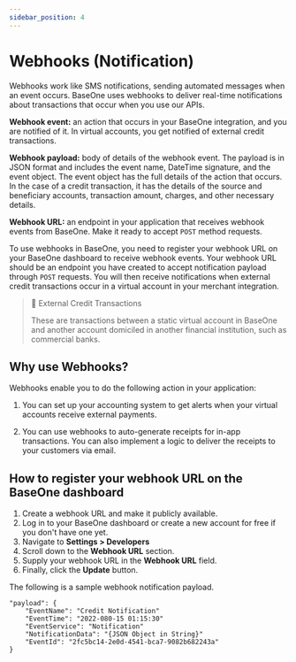 ```yaml
---
sidebar_position: 4
---
```



# Webhooks (Notification)

Webhooks work like SMS notifications, sending automated messages when an event occurs. BaseOne uses webhooks to deliver real-time notifications about transactions that occur when you use our APIs. 

**Webhook event:** an action that occurs in your BaseOne integration, and you are notified of it. In virtual accounts, you get notified of external credit transactions.

**Webhook payload:** body of details of the webhook event. The payload is in JSON format and includes the event name, DateTime signature, and the event object. The event object has the full details of the action that occurs. In the case of a credit transaction, it has the details of the source and beneficiary accounts, transaction amount, charges, and other necessary details.

**Webhook URL:** an endpoint in your application that receives webhook events from BaseOne. Make it ready to accept `POST` method requests.

To use webhooks in BaseOne, you need to register your webhook URL on your BaseOne dashboard to receive webhook events. Your webhook URL should be an endpoint you have created to accept notification payload through `POST` requests. You will then receive notifications when external credit transactions occur in a virtual account in your merchant integration.

> 📘 External Credit Transactions
> 
> These are transactions between a static virtual account in BaseOne and another account domiciled in another financial institution, such as commercial banks.

## Why use Webhooks?

Webhooks enable you to do the following action in your application:

1. You can set up your accounting system to get alerts when your virtual accounts receive external payments.

2. You can use webhooks to auto-generate receipts for in-app transactions. You can also implement a logic to deliver the receipts to your customers via email.

## How to register your webhook URL on the BaseOne dashboard

1. Create a webhook URL and make it publicly available. 
2. Log in to your BaseOne dashboard or create a new account for free if you don't have one yet.
3. Navigate to **Settings > Developers** 
4. Scroll down to the  **Webhook URL** section.
5. Supply your webhook URL in the **Webhook URL** field.
6. Finally, click the **Update** button.

The following is a sample webhook notification payload.

```curl Credit notification event
"payload": {
	"EventName": "Credit Notification"
	"EventTime": "2022-080-15 01:15:30"
	"EventService": "Notification"
	"NotificationData": "{JSON Object in String}"
	"EventId": "2fc5bc14-2e0d-4541-bca7-9082b682243a"
}
```